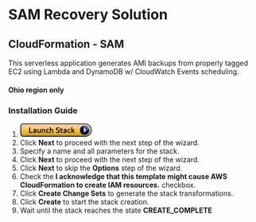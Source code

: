 # SAM Recovery Solution

## CloudFormation - SAM
This serverless application generates AMI backups from properly tagged EC2 using Lambda and DynamoDB w/ CloudWatch Events scheduling.

#### Ohio region only

### Installation Guide
1. <a href="https://console.aws.amazon.com/cloudformation/home#/stacks/new?stackName=SAM-Recovery&templateURL=https://s3-us-east-2.amazonaws.com/sam-recovery/cfn-templates/sam-recovery.template" target="_blank">![Launch](./img/launch-stack.png?raw=true "Launch")</a>
1. Click **Next** to proceed with the next step of the wizard.
1. Specify a name and all parameters for the stack.
1. Click **Next** to proceed with the next step of the wizard.
1. Click **Next** to skip the **Options** step of the wizard.
1. Check the **I acknowledge that this template might cause AWS CloudFormation to create IAM resources.** checkbox.
1. Click **Create Change Sets** to generate the stack transformations.
1. Click **Create** to start the stack creation. 
1. Wait until the stack reaches the state **CREATE_COMPLETE**
